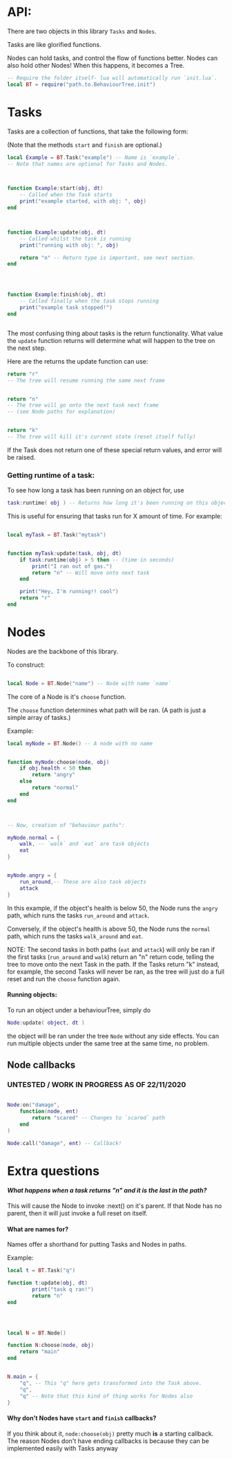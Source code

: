 


# API:
There are two objects in this library
`Tasks` and `Nodes`.


Tasks are like glorified functions.


Nodes can hold tasks, and control the flow of functions better. Nodes can also hold other Nodes! When this happens, it becomes a Tree.


```lua
-- Require the folder itself- lua will automatically run `init.lua`.
local BT = require("path.to.BehaviourTree.init")
```

# Tasks

Tasks are a collection of functions, that take the following form:

(Note that the methods `start` and `finish` are optional.)
```lua
local Example = BT.Task("example") -- Name is `example`.
-- Note that names are optional for Tasks and Nodes.



function Example:start(obj, dt)
    -- Called when the Task starts
    print("example started, with obj: ", obj)
end



function Example:update(obj, dt)
    -- Called whilst the task is running
    print("running with obj: ", obj)

    return "n" -- Return type is important, see next section.
end




function Example:finish(obj, dt)
    -- Called finally when the task stops running
    print("example task stopped!")
end



```
The most confusing thing about tasks is the return functionality.
What value the `update` function returns will determine what will happen to the tree on the next step.


Here are the returns the update function can use:
```lua
return "r" 
-- The tree will resume running the same next frame


return "n"
-- The tree will go onto the next task next frame
-- (see Node paths for explanation)


return "k"
-- The tree will kill it's current state (reset itself fully)
```
If the Task does not return one of these special return values, and error will be raised.


### Getting runtime of a task:

To see how long a task has been running on an object for, use
```lua
task:runtime( obj ) -- Returns how long it's been running on this object for!
```
This is useful for ensuring that tasks run for X amount of time.
For example:
```lua

local myTask = BT.Task("mytask")


function myTask:update(task, obj, dt)
    if task:runtime(obj) > 5 then -- (time in seconds)
        print("I ran out of gas.")
        return "n" -- Will move onto next task
    end

    print("Hey, I'm running!! cool")
    return "r"
end

```

# Nodes

Nodes are the backbone of this library.

To construct:
```lua

local Node = BT.Node("name") -- Node with name `name`

```
The core of a Node is it's `choose` function.

The `choose` function determines what path will be ran. (A path is just a simple array of tasks.) 

Example:

```lua
local myNode = BT.Node() -- A node with no name


function myNode:choose(node, obj)
    if obj.health < 50 then
        return "angry"
    else
        return "normal"
    end
end



-- Now, creation of "behaviour paths":

myNode.normal = {
    walk, -- `walk` and `eat` are task objects
    eat
}


myNode.angry = {
    run_around,-- These are also task objects
    attack 
}


```

In this example, if the object's health is below 50, the Node runs the `angry` path, which runs the tasks `run_around` and `attack`.

Conversely, if the object's health is above 50, the Node runs the `normal` path, which runs the tasks `walk_around` and `eat`.


NOTE:
The second tasks in both paths (`eat` and `attack`) will only be ran if the first tasks (`run_around` and `walk`) return an "n" return code, telling the tree to move onto the next Task in the path.
If the Tasks return "k" instead, for example, the second Tasks will never be ran, as the tree will just do a full reset and run the `choose` function again.


#### Running objects:

To run an object under a behaviourTree, simply do
```lua
Node:update( object, dt )
```
the object will be ran under the tree `Node` without any side effects. You can run multiple objects under the same tree at the same time, no problem.




## Node callbacks
### **UNTESTED / WORK IN PROGRESS AS OF 22/11/2020**

```lua

Node:on("damage",
    function(node, ent)
        return "scared" -- Changes to `scared` path
    end
)

Node:call("damage", ent) -- Callback!
```


# Extra questions

#### *What happens when a task returns "n" and it is the last in the path?*
This will cause the Node to invoke :next() on it's parent. If that Node has no parent, then it will just invoke a full reset on itself.


#### What are names for?
Names offer a shorthand for putting Tasks and Nodes in paths.

Example:
```lua
local t = BT.Task("q")

function t:update(obj, dt)
        print("task q ran!")
        return "n"
end




local N = BT.Node()

function N:choose(node, obj)
    return "main"
end


N.main = {
    "q", -- This "q" here gets transformed into the Task above.
    "q", 
    "q" -- Note that this kind of thing works for Nodes also
}

```
#### Why don't Nodes have `start` and `finish` callbacks?
If you think about it, `node:choose(obj)` pretty much **is** a starting callback. The reason Nodes don't have ending callbacks is because they can be implemented easily with Tasks anyway




